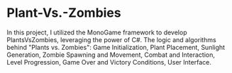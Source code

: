 # Plant-Vs.-Zombies
In this project, I utilized the MonoGame framework to develop PlantsVsZombies, leveraging the power of C#. The logic and algorithms behind "Plants vs. Zombies": Game Initialization, Plant Placement, Sunlight Generation, Zombie Spawning and Movement, Combat and Interaction, Level Progression, Game Over and Victory Conditions, User Interface.

